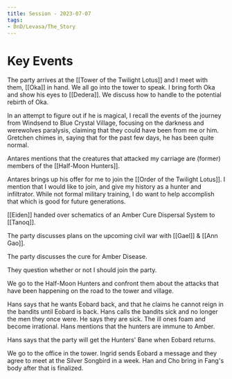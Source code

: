 ```yaml
---
title: Session - 2023-07-07
tags:
- DnD/Levasa/The_Story
---
```

# Key Events
The party arrives at the [[Tower of the Twilight Lotus]] and I meet with them, [[Oka]] in hand. We all go into the tower to speak. I bring forth Oka and show his eyes to [[Dedera]]. We discuss how to handle to the potential rebirth of Oka. 

In an attempt to figure out if he is magical, I recall the events of the journey from Windsend to Blue Crystal Village, focusing on the darkness and werewolves paralysis, claiming that they could have been from me or him. Gretchen chimes in, saying that for the past few days, he has been quite normal.

Antares mentions that the creatures that attacked my carriage are (former) members of the [[Half-Moon Hunters]]. 

Antares brings up his offer for me to join the [[Order of the Twilight Lotus]]. I mention that I would like to join, and give my history as a hunter and infiltrator. While not formal military training, I do want to help accomplish that which is good for future generations. 

[[Eiden]] handed over schematics of an Amber Cure Dispersal System to [[Tanoq]]. 

The party discusses plans on the upcoming civil war with [[Gael]] & [[Ann Gao]]. 

The party discusses the cure for Amber Disease. 

They question whether or not I should join the party. 

We go to the Half-Moon Hunters and confront them about the attacks that have been happening on the road to the tower and village. 

Hans says that he wants Eobard back, and that he claims he cannot reign in the bandits until Eobard is back. Hans calls the bandits sick and no longer the men they once were. He says they are sick. The ill ones foam and become irrational. Hans mentions that the hunters are immune to Amber. 

Hans says that the party will get the Hunters' Bane when Eobard returns. 

We go to the office in the tower. Ingrid sends Eobard a message and they agree to meet at the Silver Songbird in a week. Han and Cho bring in Fang's body after that is finalized. 